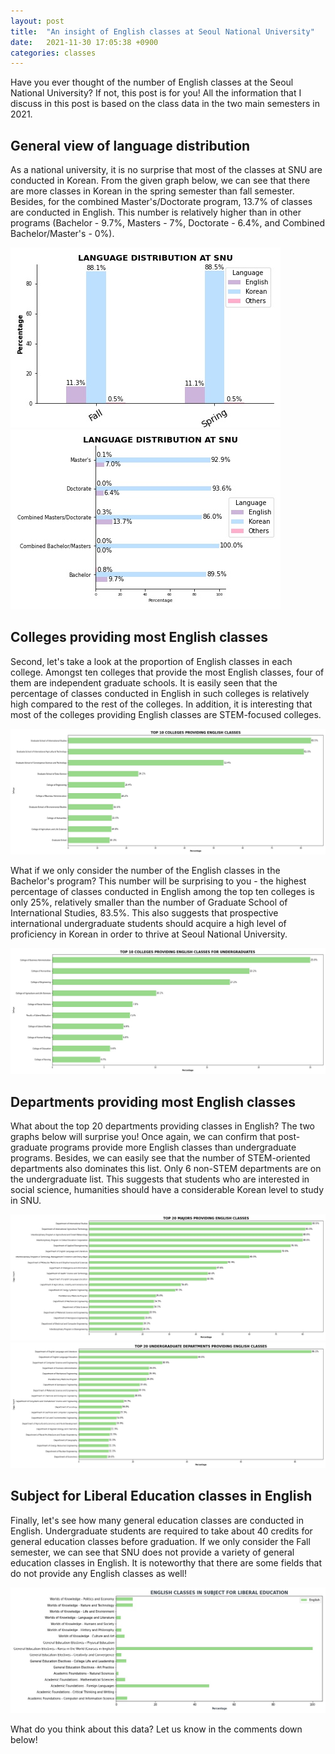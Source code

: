 ```yaml
---
layout: post
title:  "An insight of English classes at Seoul National University"
date:   2021-11-30 17:05:38 +0900
categories: classes
---
```

Have you ever thought of the number of English classes at the Seoul National University? If not, this post is for you! All the information that I discuss in this post is based on the class data in the two main semesters in 2021. 

## General view of language distribution

As a national university, it is no surprise that most of the classes at SNU are conducted in Korean. From the given graph below, we can see that there are more classes in Korean in the spring semester than fall semester. Besides, for the combined Master's/Doctorate program, 13.7% of classes are conducted in English. This number is relatively higher than in other programs (Bachelor - 9.7%, Masters - 7%, Doctorate - 6.4%, and Combined Bachelor/Master's - 0%).

![language-distribution](/assets/images/english-classes/distribution.jpg)
![language-distribution](/assets/images/english-classes/distribution_level.jpg)

## Colleges providing most English classes

Second, let's take a look at the proportion of English classes in each college. Amongst ten colleges that provide the most English classes, four of them are independent graduate schools. It is easily seen that the percentage of classes conducted in English in such colleges is relatively high compared to the rest of the colleges. In addition, it is interesting that most of the colleges providing English classes are STEM-focused colleges. 

![language-distribution](/assets/images/english-classes/top10colleges.jpg)

What if we only consider the number of the English classes in the Bachelor's program? This number will be surprising to you - the highest percentage of classes conducted in English among the top ten colleges is only 25%, relatively smaller than the number of Graduate School of International Studies, 83.5%. This also suggests that prospective international undergraduate students should acquire a high level of proficiency in Korean in order to thrive at Seoul National University. 

![language-distribution](/assets/images/english-classes/top10colleges_under.jpg)

## Departments providing most English classes

What about the top 20 departments providing classes in English? The two graphs below will surprise you! Once again, we can confirm that post-graduate programs provide more English classes than undergraduate programs. Besides, we can easily see that the number of STEM-oriented departments also dominates this list. Only 6 non-STEM departments are on the undergraduate list. This suggests that students who are interested in social science, humanities should have a considerable Korean level to study in SNU. 

![language-distribution](/assets/images/english-classes/top20depts.jpg)
![language-distribution](/assets/images/english-classes/top20depts_under.jpg)

## Subject for Liberal Education classes in English

Finally, let's see how many general education classes are conducted in English. Undergraduate students are required to take about 40 credits for general education classes before graduation. If we only consider the Fall semester, we can see that SNU does not provide a variety of general education classes in English. It is noteworthy that there are some fields that do not provide any English classes as well! 

![language-distribution](/assets/images/english-classes/gyoyang.jpg)

What do you think about this data? Let us know in the comments down below! 